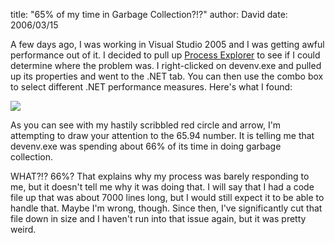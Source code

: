 
title: "65% of my time in Garbage Collection?!?"
author: David
date: 2006/03/15

A few days ago, I was working in Visual Studio 2005 and I was getting awful performance out of it. I decided to pull up [Process Explorer](http://www.sysinternals.com/Utilities/ProcessExplorer.html) to see if I could determine where the problem was. I right-clicked on devenv.exe and pulled up its properties and went to the .NET tab. You can then use the combo box to select different .NET performance measures. Here's what I found:

<img src="http://www.mohundro.com/blog/content/binary/2005-03-16-devenv.png" border="0">

As you can see with my hastily scribbled red circle and arrow, I'm attempting to draw your attention to the 65.94 number. It is telling me that devenv.exe was spending about 66% of its time in doing garbage collection.

WHAT?!? 66%? That explains why my process was barely responding to me, but it doesn't tell me why it was doing that. I will say that I had a code file up that was about 7000 lines long, but I would still expect it to be able to handle that. Maybe I'm wrong, though. Since then, I've significantly cut that file down in size and I haven't run into that issue again, but it was pretty weird.
